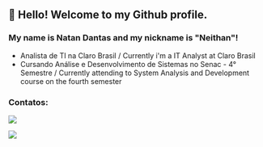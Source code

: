 ## 👋 Hello! Welcome to my Github profile.
### My name is Natan Dantas and my nickname is "Neithan"!

- Analista de TI na Claro Brasil / Currently i'm a IT Analyst at Claro Brasil
- Cursando Análise e Desenvolvimento de Sistemas no Senac - 4° Semestre / Currently attending to System Analysis and Development course on the fourth semester
          
### Contatos:

<div>
<a href="https://www.linkedin.com/in/natan-dantas-b33ba0210/" target="_blank"><img src="https://img.shields.io/badge/-LinkedIn-%230077B5?style=for-the-badge&logo=linkedin&logoColor=white" target="_blank"></a>
<div/>
          
[![](https://visitcount.itsvg.in/api?id=JoseNatanDantas&label=Profile%20Views&pretty=true)](https://visitcount.itsvg.in)
